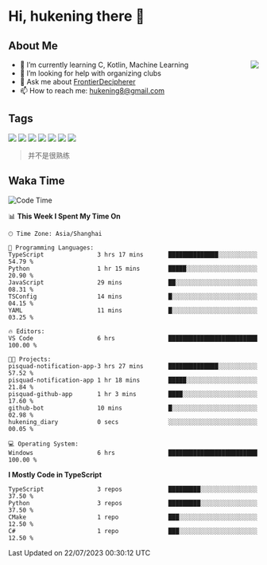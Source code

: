 # Hi, hukening there 👋

## About Me

<a href="#">
  <img align="right" src="https://github-readme-stats-git-masterrstaa-rickstaa.vercel.app/api?username=Tokyo469&count_private=true&show_icons=true&bg_color=15,f2f7fd,E0EAFC" />
</a>

- 🌱 I’m currently learning C, Kotlin, Machine Learning
- 🤔 I’m looking for help with organizing clubs
- 💬 Ask me about [FrontierDecipherer](https://github.com/FrontierDecipherer)
- 📫 How to reach me: hukening8@gmail.com

## Tags

![](https://img.shields.io/badge/-Python-3e74a2?style=flat-square&logo=Python&logoColor=fff)
![](https://img.shields.io/badge/-C++-00579c?style=flat-square&logo=cplusplus&logoColor=fff)
![](https://img.shields.io/badge/-Node.js-339933?style=flat-square&logo=Node.js&logoColor=fff)
![](https://img.shields.io/badge/-React-2d98ce?style=flat-square&logo=React&logoColor=fff)
![](https://img.shields.io/badge/-Linux-000000?style=flat-square&logo=Linux&logoColor=fff)
![](https://img.shields.io/badge/-MySQL-4479A1?style=flat-square&logo=MySQL&logoColor=fff)
![](https://img.shields.io/badge/-MongoDB-47A248?style=flat-square&logo=MongoDB&logoColor=fff)

> 并不是很熟练

## Waka Time

<!--START_SECTION:waka-->
![Code Time](http://img.shields.io/badge/Code%20Time-289%20hrs%2031%20mins-blue)

📊 **This Week I Spent My Time On** 

```text
🕑︎ Time Zone: Asia/Shanghai

💬 Programming Languages: 
TypeScript               3 hrs 17 mins       ██████████████░░░░░░░░░░░   54.79 % 
Python                   1 hr 15 mins        █████░░░░░░░░░░░░░░░░░░░░   20.90 % 
JavaScript               29 mins             ██░░░░░░░░░░░░░░░░░░░░░░░   08.31 % 
TSConfig                 14 mins             █░░░░░░░░░░░░░░░░░░░░░░░░   04.15 % 
YAML                     11 mins             █░░░░░░░░░░░░░░░░░░░░░░░░   03.25 % 

🔥 Editors: 
VS Code                  6 hrs               █████████████████████████   100.00 % 

🐱‍💻 Projects: 
pisquad-notification-app-3 hrs 27 mins       ██████████████░░░░░░░░░░░   57.52 % 
pisquad-notification-app 1 hr 18 mins        █████░░░░░░░░░░░░░░░░░░░░   21.84 % 
pisquad-github-app       1 hr 3 mins         ████░░░░░░░░░░░░░░░░░░░░░   17.60 % 
github-bot               10 mins             █░░░░░░░░░░░░░░░░░░░░░░░░   02.98 % 
hukening_diary           0 secs              ░░░░░░░░░░░░░░░░░░░░░░░░░   00.05 % 

💻 Operating System: 
Windows                  6 hrs               █████████████████████████   100.00 % 
```

**I Mostly Code in TypeScript** 

```text
TypeScript               3 repos             █████████░░░░░░░░░░░░░░░░   37.50 % 
Python                   3 repos             █████████░░░░░░░░░░░░░░░░   37.50 % 
CMake                    1 repo              ███░░░░░░░░░░░░░░░░░░░░░░   12.50 % 
C#                       1 repo              ███░░░░░░░░░░░░░░░░░░░░░░   12.50 % 
```




 Last Updated on 22/07/2023 00:30:12 UTC
<!--END_SECTION:waka-->
